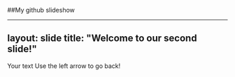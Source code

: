 ##My github slideshow


---
layout: slide
title: "Welcome to our second slide!"
---
Your text
Use the left arrow to go back!
